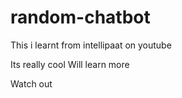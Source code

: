 # random-chatbot
This i learnt from intellipaat on youtube


Its really cool
Will learn more 

Watch out
